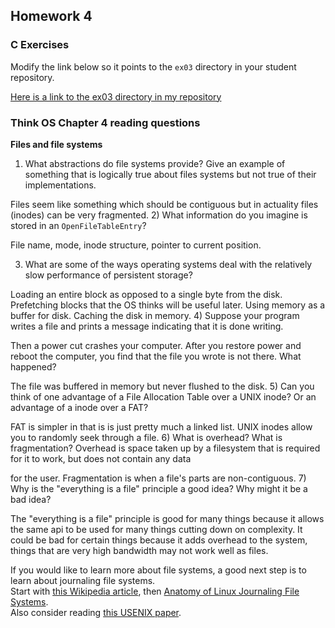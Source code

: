 ## Homework 4

### C Exercises

Modify the link below so it points to the `ex03` directory in your
student repository.

[Here is a link to the ex03 directory in my repository](https://github.com/TShapinsky/ExercisesInC/tree/master/exercises/ex03)

### Think OS Chapter 4 reading questions

**Files and file systems**

1) What abstractions do file systems provide?  Give an example of something that is logically 
true about files systems but not true of their implementations.

Files seem like something which should be contiguous but in actuality files (inodes) can be very fragmented.
2) What information do you imagine is stored in an `OpenFileTableEntry`?

File name, mode, inode structure, pointer to current position.

3) What are some of the ways operating systems deal with the relatively slow performance of persistent storage?

Loading an entire block as opposed to a single byte from the disk. Prefetching blocks that the OS thinks will be useful later. Using memory as a buffer for disk. Caching the disk in memory.
4) Suppose your program writes a file and prints a message indicating that it is done writing.  

Then a power cut crashes your computer.  After you restore power and reboot the computer, you find that the file you wrote is not there.  What happened?

The file was buffered in memory but never flushed to the disk.
5) Can you think of one advantage of a File Allocation Table over a UNIX inode?  Or an advantage of a inode over a FAT?

FAT is simpler in that is is just pretty much a linked list. UNIX inodes allow you to randomly seek through a file.
6) What is overhead?  What is fragmentation?
Overhead is space taken up by a filesystem that is required for it to work, but does not contain any data 

for the user. Fragmentation is when a file's parts are non-contiguous.
7) Why is the "everything is a file" principle a good idea?  Why might it be a bad idea?

The "everything is a file" principle is good for many things because it allows the same api to be used for many things cutting down on complexity. It could be bad for certain things because it adds overhead to the system, things that are very high bandwidth may not work well as files.

If you would like to learn more about file systems, a good next step is to learn about journaling file systems.  
Start with [this Wikipedia article](https://en.wikipedia.org/wiki/Journaling_file_system), then 
[Anatomy of Linux Journaling File Systems](http://www.ibm.com/developerworks/library/l-journaling-filesystems/index.html).  
Also consider reading [this USENIX paper](https://www.usenix.org/legacy/event/usenix05/tech/general/full_papers/prabhakaran/prabhakaran.pdf).



